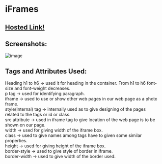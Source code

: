 # iFrames

## [Hosted Link!](https://hsc92180.github.io/Geekster_Assignment/iframes/index.html)

## Screenshots:

![image](https://github.com/hsc92180/Geekster_Assignment/assets/68774484/be97a157-e0f4-4719-bfbd-5c0f79144598)

## Tags and Attributes Used:

Heading h1 to h6 -> used it for heading in the container. From h1 to h6 font-size and font-weight decreases.<br>
p tag -> used for identifying paragraph.<br>
iframe -> used to use or show other web pages in our web page as a photo frame. <br>
style(Internal) tag -> internally used as to give designing of the pages related to the tags or id or class. <br>
src attribute -> used in iframe tag to give location of the web page is to be shown on our page. <br>
width -> used for giving width of the iframe box. <br>
class -> used to give names among tags have to given some similar properties. <br>
height -> used for giving height of the iframe box. <br>
border-style -> used to give style of border in iframe. <br>
border-width -> used to give width of the border used.